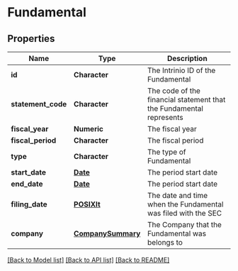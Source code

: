 # Fundamental

[//]: # (CLASS:IntrinioSDK::Fundamental)

[//]: # (KIND:object)

## Properties

[//]: # (START_DEFINITION)

Name | Type | Description
------------ | ------------- | -------------
**id** | **Character** | The Intrinio ID of the Fundamental &nbsp;
**statement_code** | **Character** | The code of the financial statement that the Fundamental represents &nbsp;
**fiscal_year** | **Numeric** | The fiscal year &nbsp;
**fiscal_period** | **Character** | The fiscal period &nbsp;
**type** | **Character** | The type of Fundamental &nbsp;
**start_date** | [**Date**](Date.md) | The period start date &nbsp;
**end_date** | [**Date**](Date.md) | The period start date &nbsp;
**filing_date** | [**POSIXlt**](POSIXlt.md) | The date and time when the Fundamental was filed with the SEC &nbsp;
**company** | [**CompanySummary**](CompanySummary.md) | The Company that the Fundamental was belongs to &nbsp;

[//]: # (END_DEFINITION)


[//]: # (CONTAINED_CLASS:IntrinioSDK::Date)


[//]: # (CONTAINED_CLASS:IntrinioSDK::Date)


[//]: # (CONTAINED_CLASS:IntrinioSDK::POSIXlt)


[//]: # (CONTAINED_CLASS:IntrinioSDK::CompanySummary)


[[Back to Model list]](../README.md#documentation-for-models) [[Back to API list]](../README.md#documentation-for-api-endpoints) [[Back to README]](../README.md)


